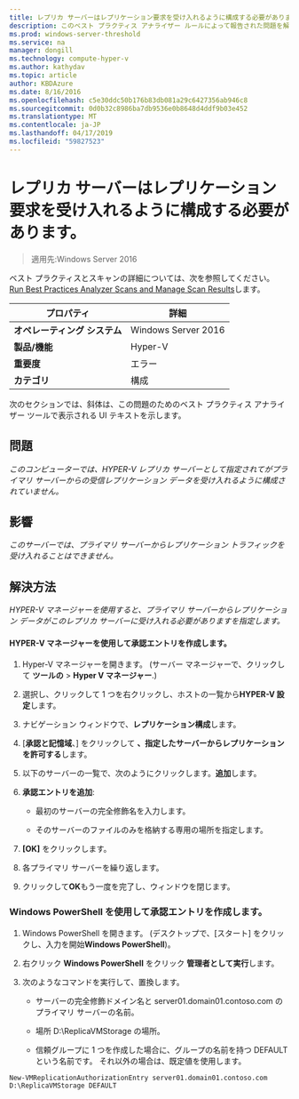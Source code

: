 ```yaml
---
title: レプリカ サーバーはレプリケーション要求を受け入れるように構成する必要があります。
description: このベスト プラクティス アナライザー ルールによって報告された問題を解決する方法を説明します。
ms.prod: windows-server-threshold
ms.service: na
manager: dongill
ms.technology: compute-hyper-v
ms.author: kathydav
ms.topic: article
author: KBDAzure
ms.date: 8/16/2016
ms.openlocfilehash: c5e30ddc50b176b83db081a29c6427356ab946c8
ms.sourcegitcommit: 0d0b32c8986ba7db9536e0b8648d4ddf9b03e452
ms.translationtype: MT
ms.contentlocale: ja-JP
ms.lasthandoff: 04/17/2019
ms.locfileid: "59827523"
---
```

# <a name="a-replica-server-must-be-configured-to-accept-replication-requests"></a>レプリカ サーバーはレプリケーション要求を受け入れるように構成する必要があります。

>適用先:Windows Server 2016

ベスト プラクティスとスキャンの詳細については、次を参照してください。 [Run Best Practices Analyzer Scans and Manage Scan Results](https://go.microsoft.com/fwlink/p/?LinkID=223177)します。  
  
|プロパティ|詳細|
|-|-|  
|**オペレーティング システム**|Windows Server 2016|  
|**製品/機能**|Hyper-V|  
|**重要度**|エラー|  
|**カテゴリ**|構成|  
  
次のセクションでは、斜体は、この問題のためのベスト プラクティス アナライザー ツールで表示される UI テキストを示します。
  
## <a name="issue"></a>問題  
*このコンピューターでは、HYPER-V レプリカ サーバーとして指定されてがプライマリ サーバーからの受信レプリケーション データを受け入れるように構成されていません。*  
  
## <a name="impact"></a>影響  
*このサーバーでは、プライマリ サーバーからレプリケーション トラフィックを受け入れることはできません。*  
  
## <a name="resolution"></a>解決方法  
*HYPER-V マネージャーを使用すると、プライマリ サーバーからレプリケーション データがこのレプリカ サーバーに受け入れる必要がありますを指定します。*  
  
#### <a name="create-authorization-entries-using-hyper-v-manager"></a>HYPER-V マネージャーを使用して承認エントリを作成します。  
  
1.  Hyper-V マネージャーを開きます。 (サーバー マネージャーで、クリックして **ツールの** > **Hyper V マネージャー**.)  
  
2.  選択し、クリックして 1 つを右クリックし、ホストの一覧から**HYPER-V 設定**します。  
  
3.  ナビゲーション ウィンドウで、**レプリケーション構成**します。  
  
4.  [**承認と記憶域**、] をクリックして **、指定したサーバーからレプリケーションを許可する**します。  
  
5.  以下のサーバーの一覧で、次のようにクリックします。**追加**します。  
  
6.  **承認エントリを追加**:  
  
    -   最初のサーバーの完全修飾名を入力します。  
  
    -   そのサーバーのファイルのみを格納する専用の場所を指定します。  
  
7.  **[OK]** をクリックします。  
  
8.  各プライマリ サーバーを繰り返します。  
  
9. クリックして**OK**もう一度を完了し、ウィンドウを閉じます。  
  
### <a name="create-authorization-entries-using-windows-powershell"></a>Windows PowerShell を使用して承認エントリを作成します。  
  
1.  Windows PowerShell を開きます。 (デスクトップで、[スタート] をクリックし、入力を開始**Windows PowerShell**)。  
  
2.  右クリック **Windows PowerShell**  をクリック **管理者として実行**します。  
  
3.  次のようなコマンドを実行して、置換します。  
  
    -   サーバーの完全修飾ドメイン名と server01.domain01.contoso.com のプライマリ サーバーの名前。  
  
    -   場所 D:\ReplicaVMStorage の場所。  
  
    -   信頼グループに 1 つを作成した場合に、グループの名前を持つ DEFAULT という名前です。 それ以外の場合は、既定値を使用します。  
  
```  
New-VMReplicationAuthorizationEntry server01.domain01.contoso.com D:\ReplicaVMStorage DEFAULT  
```  
  


